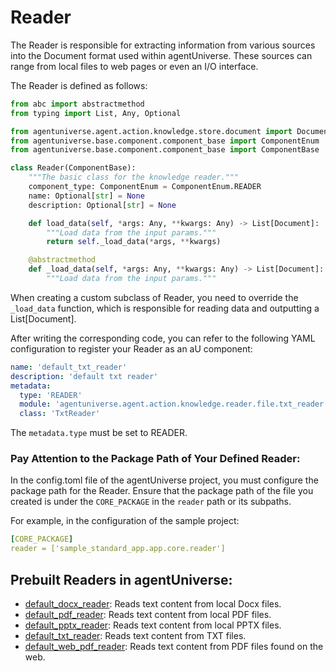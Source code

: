 # Reader

The Reader is responsible for extracting information from various sources into the Document format used within agentUniverse. These sources can range from local files to web pages or even an I/O interface.

The Reader is defined as follows:
```python
from abc import abstractmethod
from typing import List, Any, Optional

from agentuniverse.agent.action.knowledge.store.document import Document
from agentuniverse.base.component.component_base import ComponentEnum
from agentuniverse.base.component.component_base import ComponentBase

class Reader(ComponentBase):
    """The basic class for the knowledge reader."""
    component_type: ComponentEnum = ComponentEnum.READER
    name: Optional[str] = None
    description: Optional[str] = None

    def load_data(self, *args: Any, **kwargs: Any) -> List[Document]:
        """Load data from the input params."""
        return self._load_data(*args, **kwargs)

    @abstractmethod
    def _load_data(self, *args: Any, **kwargs: Any) -> List[Document]:
        """Load data from the input params."""
```
When creating a custom subclass of Reader, you need to override the `_load_data` function, which is responsible for reading data and outputting a List[Document].

After writing the corresponding code, you can refer to the following YAML configuration to register your Reader as an aU component:
```yaml
name: 'default_txt_reader'
description: 'default txt reader'
metadata:
  type: 'READER'
  module: 'agentuniverse.agent.action.knowledge.reader.file.txt_reader'
  class: 'TxtReader'
```
The `metadata.type` must be set to READER.

### Pay Attention to the Package Path of Your Defined Reader:
In the config.toml file of the agentUniverse project, you must configure the package path for the Reader. Ensure that the package path of the file you created is under the `CORE_PACKAGE` in the `reader` path or its subpaths.

For example, in the configuration of the sample project:
```yaml
[CORE_PACKAGE]
reader = ['sample_standard_app.app.core.reader']
```

## Prebuilt Readers in agentUniverse:
- [default_docx_reader](../../../agentuniverse/agent/action/knowledge/reader/file/docx_reader.yaml): Reads text content from local Docx files.
- [default_pdf_reader](../../../agentuniverse/agent/action/knowledge/reader/file/pdf_reader.yaml): Reads text content from local PDF files.
- [default_pptx_reader](../../../agentuniverse/agent/action/knowledge/reader/file/pptx_reader.yaml): Reads text content from local PPTX files.
- [default_txt_reader](../../../agentuniverse/agent/action/knowledge/reader/file/txt_reader.yaml): Reads text content from TXT files.
- [default_web_pdf_reader](../../../agentuniverse/agent/action/knowledge/reader/file/web_pdf_reader.yaml): Reads text content from PDF files found on the web.